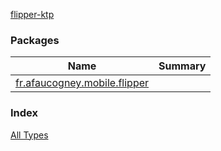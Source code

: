 [flipper-ktp](./index.md)

### Packages

| Name | Summary |
|---|---|
| [fr.afaucogney.mobile.flipper](fr.afaucogney.mobile.flipper/index.md) |  |

### Index

[All Types](alltypes/index.md)